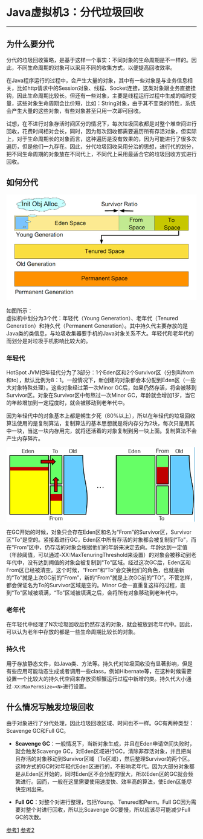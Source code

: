 # Java虚拟机3：分代垃圾回收
---

## 为什么要分代
分代的垃圾回收策略，是基于这样一个事实：不同对象的生命周期是不一样的。因此，不同生命周期的对象可以采用不同的收集方式，以便提高回收效率。

在Java程序运行的过程中，会产生大量的对象，其中有一些对象是与业务信息相关，比如http请求中的Session对象、线程、Socket连接，这类对象跟业务直接挂钩，因此生命周期比较长。但还有一些对象，主要是线程运行过程中生成的临时变量，这些对象生命周期会比价短，比如：String对象，由于其不变类的特性，系统会产生大量的这些对象，有些对象甚至只用一次即可回收。

试想，在不进行对象存活时间区分的情况下，每次垃圾回收都是对整个堆空间进行回收，花费时间相对会长，同时，因为每次回收都需要遍历所有存活对象，但实际上，对于生命周期长的对象而言，这种遍历是没有效果的，因为可能进行了很多次遍历，但是他们一九存在。因此，分代垃圾回收采用分治的思想，进行代的划分，把不同生命周期的对象放在不同代上，不同代上采用最适合它的垃圾回收方式进行回收。

## 如何分代
![PNG](images/jvm4-1.png)

如图所示：  
虚拟机中划分为3个代：年轻代（Young Generation）、老年代（Tenured Generation）和持久代（Permanent Generation）。其中持久代主要存放的是Java类的类信息，与垃圾收集器要手机的Java对象关系不大。年轻代和老年代的而划分是对垃圾手机影响比较大的。

### 年轻代
HotSpot JVM把年轻代分为了3部分：1个Eden区和2个Survivor区（分别叫from和to），默认比例为8：1。一般情况下，新创建的对象都会本分配到Eden区（一些大对象特殊处理）。这些对象经过第一次Minor GC后，如果仍然存活，将会被移到Survivor区。对象在Survivor区中每熬过一次Minor GC，年龄就会增加1岁，当它的年龄增加到一定程度时，就会被移动到老年代中。

因为年轻代中的对象基本上都是朝生夕死（80%以上），所以在年轻代的垃圾回收算法使用的是复制算法，复制算法的基本思想就是将内存分为2块，每次只是用其中一块，当这一块内存用完，就将还活着的对象复制到另一块上面。复制算法不会产生内存碎片。  

![PNG](images/jvm4-2.png)

在GC开始的时候，对象只会存在Eden区和名为“From”的Survivor区，Survivor区“To”是空的。紧接着进行GC，Eden区中所有存活的对象都会被复制到“To”，而在“From”区中，仍存活的对象会根据他们的年龄来决定去向。年龄达到一定值（年龄阈值，可以通过-XX:MaxTenuringThreshold来设置）的对象会被移动到老年代中，没有达到阈值的对象会被复制到“To”区域。经过这次GC后，Eden区和From区已经被清空。这个时候，“From”和“To”会交换他们的角色，也就是新的“To”就是上次GC前的“From”，新的“From”就是上次GC前的“TO”。不管怎样，都会保证名为To的Survivor区域是空的。Minor G会一直重复这样的过程，直到“To”区域被填满，“To”区域被填满之后，会将所有对象移动到老年代中。

### 老年代
在年轻代中经理了N次垃圾回收后仍然存活的对象，就会被放到老年代中。因此，可以认为老年中存放的都是一些生命周期比较长的对象。

### 持久代
用于存放静态文件，如Java类、方法等。持久代对垃圾回收没有显著影响，但是有些应用可能动态生成或者调用一些class，例如Hibernate等，在这种时候需要设置一个比较大的持久代空间来存放资额蟹运行过程中新增的类。持久代大小通过`-XX:MaxPermSize=<N>`进行设置。

## 什么情况写触发垃圾回收
由于对象进行了分代处理，因此垃圾回收区域、时间也不一样。GC有两种类型：Scavenge GC和Full GC。

+ **Scavenge GC**：一般情况下，当新对象生成，并且在Eden申请空间失败时，就会触发Scavenge GC，对Eden区域进行GC，清除非存活对象，并且把尚且存活的对象移动到Survivor区域（To区域），然后整理Survivor的两个区。这种方式的GC时对年轻代Eden区进行的，不影响老年代。因为大部分对象都是从Eden区开始的，同时Eden区不会分配的很大，所以Eden区的GC就会频繁进行。因而，一般在这里需要使用速度快、效率高的算法，使Eden区能尽快空闲出来。

+ **Full GC**：对整个对进行整理，包括Young、Tenured和Perm。Full GC因为需要对整个对进行回收，所以比Scavenge GC要慢，所以应该尽可能减少Full GC的次数。


[参考1](https://pengjiaheng.iteye.com/blog/524024)
[参考2](https://blog.csdn.net/ft305977550/article/details/78517372)
